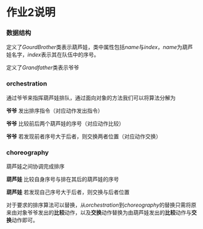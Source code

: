 # 作业2说明

### 数据结构

定义了$GourdBrother$类表示葫芦娃，类中属性包括$name$与$index$，$name$为葫芦娃名字，$index$表示其在队伍中的序号。

定义了$Grandfather$类表示爷爷

### orchestration

通过爷爷来指挥葫芦娃排队，通过面向对象的方法我们可以将算法分解为

**爷爷** 发出排序指令（对应动作发出指令）

**爷爷** 比较前后两个葫芦娃的序号（对应动作比较）

**爷爷** 若发现前者序号大于后者，则交换两者位置（对应动作交换）

### choreography

葫芦娃之间协调完成排序

**葫芦娃** 比较自身序号与排在其后的葫芦娃的序号

**葫芦娃** 若发现自己序号大于后者，则交换与后者位置



对于要求的排序算法可以替换，从$orchestration$到$choreography$的替换只需将原来由对象爷爷发出的**比较**动作，以及**交换**动作替换为由葫芦娃发出的**比较**动作与**交换**动作即可。

